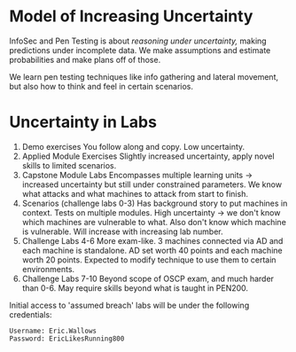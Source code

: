 # Model of Increasing Uncertainty

InfoSec and Pen Testing is about *reasoning under uncertainty,* making predictions under incomplete data. We make assumptions and estimate probabilities and make plans off of those.

We learn pen testing techniques like info gathering and lateral movement, but also how to think and feel in certain scenarios.

# Uncertainty in Labs

1. Demo exercises
	 You follow along and copy. Low uncertainty.
2. Applied Module Exercises
	Slightly increased uncertainty, apply novel skills to limited scenarios.
3. Capstone Module Labs
	Encompasses multiple learning units -> increased uncertainty but still under constrained parameters. We know what attacks and what machines to attack from start to finish.
4. Scenarios (challenge labs 0-3)
	Has background story to put machines in context. Tests on multiple modules. High uncertainty -> we don't know which machines are vulnerable to what. Also don't know which machine is vulnerable. Will increase with increasing lab number.
5. Challenge Labs 4-6
	More exam-like. 3 machines connected via AD and each machine is standalone. AD set worth 40 points and each machine worth 20 points. Expected to modify technique to use them to certain environments.
6. Challenge Labs 7-10
	Beyond scope of OSCP exam, and much harder than 0-6. May require skills beyond what is taught in PEN200.

Initial access to 'assumed breach' labs will be under the following credentials:
```
Username: Eric.Wallows
Password: EricLikesRunning800
```
